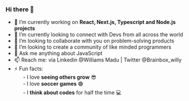### Hi there 👋

- 🔭 I’m currently working on **React, Next.js, Typescript and Node.js projects**
- 🌱 I’m currently looking to connect with Devs from all across the world
- 👯 I’m looking to collaborate with you on problem-solving products
- 🤔 I’m looking to create a community of like minded programmers
- 💬 Ask me anything about JavaScript
- 📫 Reach me: via Linkedin @Williams Madu | Twitter @Brainbox_willy
- ⚡ Fun facts:  
&nbsp;&nbsp;&nbsp;&nbsp;&nbsp;&nbsp;- I love **seeing others grow** 😎  
&nbsp;&nbsp;&nbsp;&nbsp;&nbsp;&nbsp;- I love **soccer games** 🟣  
&nbsp;&nbsp;&nbsp;&nbsp;&nbsp;&nbsp;- I **think about codes** for half the time 💻
